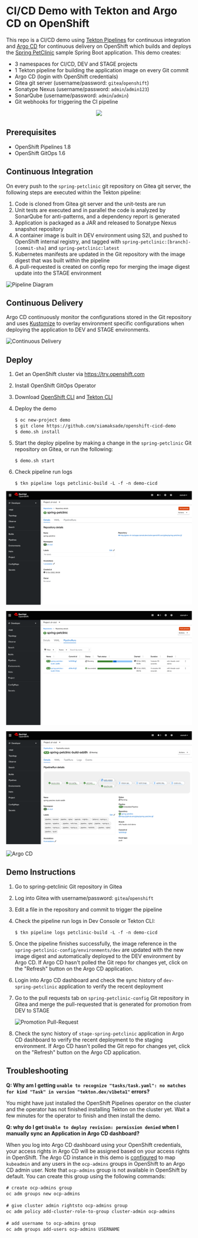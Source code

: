# CI/CD Demo with Tekton and Argo CD on OpenShift

This repo is a CI/CD demo using [Tekton Pipelines](http://www.tekton.dev) for continuous integration and [Argo CD](https://argoproj.github.io/argo-cd/) for continuous delivery on OpenShift which builds and deploys the [Spring PetClinic](https://github.com/spring-projects/spring-petclinic) sample Spring Boot application. This demo creates:

* 3 namespaces for CI/CD, DEV and STAGE projects
* 1 Tekton pipeline for building the application image on every Git commit
* Argo CD (login with OpenShift credentials)
* Gitea git server (username/password: `gitea`/`openshift`)
* Sonatype Nexus (username/password: `admin`/`admin123`)
* SonarQube (username/password: `admin`/`admin`)
* Git webhooks for triggering the CI pipeline

<p align="center">
  <img width="580" src="docs/images/projects.svg">
</p>

## Prerequisites

* OpenShift Pipelines 1.8
* OpenShift GitOps 1.6
## Continuous Integration

On every push to the `spring-petclinic` git repository on Gitea git server, the following steps are executed within the Tekton pipeline:

1. Code is cloned from Gitea git server and the unit-tests are run
1. Unit tests are executed and in parallel the code is analyzed by SonarQube for anti-patterns, and a dependency report is generated
1. Application is packaged as a JAR and released to Sonatype Nexus snapshot repository
1. A container image is built in DEV environment using S2I, and pushed to OpenShift internal registry, and tagged with `spring-petclinic:[branch]-[commit-sha]` and `spring-petclinic:latest`
1. Kubernetes manifests are updated in the Git repository with the image digest that was built within the pipeline
1. A pull-requested is created on config repo for merging the image digest update into the STAGE environment

![Pipeline Diagram](docs/images/ci-pipeline.svg)

## Continuous Delivery

Argo CD continuously monitor the configurations stored in the Git repository and uses [Kustomize](https://kustomize.io/) to overlay environment specific configurations when deploying the application to DEV and STAGE environments.

![Continuous Delivery](docs/images/cd.png)

## Deploy

1. Get an OpenShift cluster via https://try.openshift.com
1. Install OpenShift GitOps Operator
1. Download [OpenShift CLI](https://mirror.openshift.com/pub/openshift-v4/clients/ocp/latest/) and [Tekton CLI](https://github.com/tektoncd/cli/releases)
1. Deploy the demo

    ```text
    $ oc new-project demo
    $ git clone https://github.com/siamaksade/openshift-cicd-demo
    $ demo.sh install
    ```

1. Start the deploy pipeline by making a change in the `spring-petclinic` Git repository on Gitea, or run the following:

    ```text
    $ demo.sh start
    ```

1. Check pipeline run logs

    ```text
    $ tkn pipeline logs petclinic-build -L -f -n demo-cicd
    ```



![Pipeline Diagram](docs/images/pipelines-3.png)

![Pipeline Diagram](docs/images/pipelines-2.png)

![Pipeline Diagram](docs/images/pipelines-1.png)

![Argo CD](docs/images/argocd.png)

## Demo Instructions

1. Go to spring-petclinic Git repository in Gitea
1. Log into Gitea with username/password: `gitea`/`openshift`
1. Edit a file in the repository and commit to trigger the pipeline
1. Check the pipeline run logs in Dev Console or Tekton CLI:

   ```text
   $ tkn pipeline logs petclinic-build -L -f -n demo-cicd
   ```

1. Once the pipeline finishes successfully, the image reference in the `spring-petclinic-config/environments/dev` are updated with the new image digest and automatically deployed to the DEV environment by Argo CD. If Argo CD hasn't polled the Git repo for changes yet, click on the "Refresh" button on the Argo CD application.

1. Login into Argo CD dashboard and check the sync history of `dev-spring-petclinic` application to verify the recent deployment

1. Go to the pull requests tab on `spring-petclinic-config` Git repository in Gitea and merge the pull-requested that is generated for promotion from DEV to STAGE

    ![Promotion Pull-Request](docs/images/promote-pr.png)

1. Check the sync history of `stage-spring-petclinic` application in Argo CD dashboard to verify the recent deployment to the staging environment. If Argo CD hasn't polled the Git repo for changes yet, click on the "Refresh" button on the Argo CD application.

## Troubleshooting

**Q: Why am I getting `unable to recognize "tasks/task.yaml": no matches for kind "Task" in version "tekton.dev/v1beta1"` errors?**

You might have just installed the OpenShift Pipelines operator on the cluster and the operator has not finished installing Tekton on the cluster yet. Wait a few minutes for the operator to finish and then install the demo.


**Q: why do I get `Unable to deploy revision: permission denied` when I manually sync an Application in Argo CD dashboard?**

When you log into Argo CD dashboard using your OpenShift credentials, your access rights in Argo CD will be assigned based on your access rights in OpenShift. The Argo CD instance in this demo is [configured](https://github.com/siamaksade/openshift-cicd-demo/blob/main/argo/argocd.yaml#L21) to map `kubeadmin` and any users in the `ocp-admins` groups in OpenShift to an Argo CD admin user. Note that `ocp-admins` group is not available in OpenShift by default. You can create this group using the following commands:

```
# create ocp-admins group
oc adm groups new ocp-admins

# give cluster admin rightsto ocp-admins group
oc adm policy add-cluster-role-to-group cluster-admin ocp-admins

# add username to ocp-admins group
oc adm groups add-users ocp-admins USERNAME
```